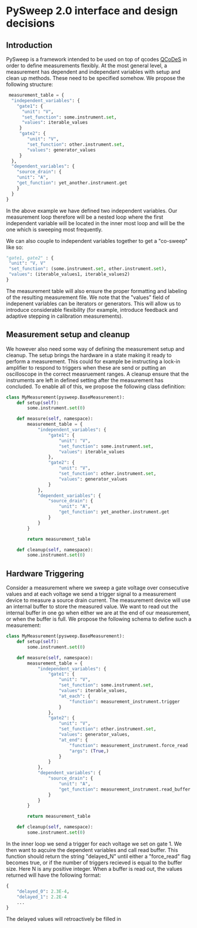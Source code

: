 # PySweep 2.0 interface and design decisions
## Introduction
PySweep is a framework intended to be used on top of qcodes [QCoDeS](https://github.com/QCoDeS/Qcodes) in order to define measurements flexibly. At the most general level, a measurement has dependent and independant variables with setup and clean up methods. These need to be specified somehow. We propose the following structure:  

```python 
 measurement_table = {
  "independent_variables": {
    "gate1": {
      "unit": "V",
      "set_function": some.instrument.set, 
      "values": iterable_values
     }
     "gate2": {
        "unit": "V",
        "set_function": other.instrument.set, 
        "values": generator_values
     }
  },
  "dependent_variables": {
    "source_drain": {
    "unit": "A", 
    "get_function": yet_another.instrument.get
    }
  }
}
```

In the above example we have defined two independent variables. Our measurement loop therefore will be a nested loop where the first independent variable will be located in the inner most loop and will be the one which is sweeping most frequently.  

We can also couple to independent variables together to get a "co-sweep" like so: 

```python
"gate1, gate2" : {
 "unit": "V, V"
 "set_function": (some.instrument.set, other.instrument.set),
 "values": (iterable_values1, iterable_values2)
}
```

The measurement table will also ensure the proper formatting and labeling of the resulting measurement file. We note that the "values" field of indepenent variables can be iterators or generators. This will allow us to introduce considerable flexibility (for example, introduce feedback and adaptive stepping in calibration measurements). 

## Measurement setup and cleanup 

We however also need some way of defining the measurement setup and cleanup. The setup brings the hardware in a state making it ready to perform a measurement. This could for example be instructing a lock-in amplifier to respond to triggers when these are send or putting an oscilloscope in the correct measruement ranges. A cleanup ensure that the instruments are left in defined setting after the measurement has concluded. To enable all of this, we propose the following class definition: 

```python
class MyMeasurement(pysweep.BaseMeasurement):
    def setup(self):
        some.instrument.set(0)

    def measure(self, namespace):
        measurement_table = {
            "independent_variables": {
                "gate1": {
                    "unit": "V",
                    "set_function": some.instrument.set,
                    "values": iterable_values
                },
                "gate2": {
                    "unit": "V",
                    "set_function": other.instrument.set,
                    "values": generator_values
                }
            },
            "dependent_variables": {
                "source_drain": {
                    "unit": "A",
                    "get_function": yet_another.instrument.get
                }
            }
        }

        return measurement_table

    def cleanup(self, namespace):
        some.instrument.set(0)
```

## Hardware Triggering

Consider a measurement where we sweep a gate voltage over consecutive values and at each voltage we send a trigger signal to a measurement device to measure a source drain current. The measurement device will use an internal buffer to store the measured value. We want to read out the internal buffer in one go when either we are at the end of our measurement, or when the buffer is full. We propose the following schema to define such a measurement: 

```python
class MyMeasurement(pysweep.BaseMeasurement):
    def setup(self):
        some.instrument.set(0)

    def measure(self, namespace):
        measurement_table = {
            "independent_variables": {
                "gate1": {
                    "unit": "V",
                    "set_function": some.instrument.set,
                    "values": iterable_values, 
                    "at_each": {
                        "function": measurement_instrument.trigger
                    }
                },
                "gate2": {
                    "unit": "V",
                    "set_function": other.instrument.set,
                    "values": generator_values, 
                    "at_end": {
                        "function": measurement_instrument.force_read
                        "args": (True,)
                    }
                }
            },
            "dependent_variables": {
                "source_drain": {
                    "unit": "A",
                    "get_function": measurement_instrument.read_buffer
                }
            }
        }

        return measurement_table

    def cleanup(self, namespace):
        some.instrument.set(0)
```
In the inner loop we send a trigger for each voltage we set on gate 1. We then want to aqcuire the dependent variables and call read buffer. This function should return the string "delayed_N" until either a "force_read" flag becomes true, or if the number of triggers recieved is equal to the buffer size. Here N is any positive integer. When a buffer is read out, the values returned will have the following format: 

```python
{
    "delayed_0": 2.3E-4,
    "delayed_1": 2.2E-4
    ...
}
```
The delayed values will retroactively be filled in 

